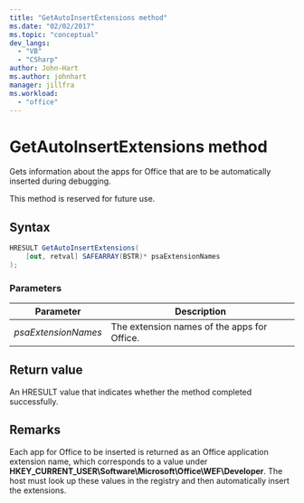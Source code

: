 ```yaml
---
title: "GetAutoInsertExtensions method"
ms.date: "02/02/2017"
ms.topic: "conceptual"
dev_langs: 
  - "VB"
  - "CSharp"
author: John-Hart
ms.author: johnhart
manager: jillfra
ms.workload: 
  - "office"
---
```

# GetAutoInsertExtensions method
  Gets information about the apps for Office that are to be automatically inserted during debugging.  
  
 This method is reserved for future use.  
  
## Syntax  
  
```csharp
HRESULT GetAutoInsertExtensions(  
    [out, retval] SAFEARRAY(BSTR)* psaExtensionNames  
);  
```  
  
### Parameters  
  
|Parameter|Description|  
|---------------|-----------------|  
|*psaExtensionNames*|The extension names of the apps for Office.|  
  
## Return value  
 An HRESULT value that indicates whether the method completed successfully.  
  
## Remarks  
 Each app for Office to be inserted is returned as an Office application extension name, which corresponds to a value under **HKEY_CURRENT_USER\Software\Microsoft\Office\WEF\Developer**. The host must look up these values in the registry and then automatically insert the extensions.  
